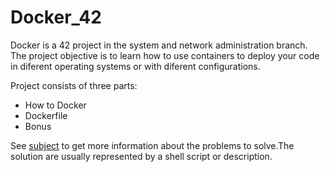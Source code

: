 # Docker_42

Docker is a 42 project in the system and network administration branch. The project objective is to learn how to use containers to deploy your code in diferent operating systems or with diferent configurations.

Project consists of three parts:
* How to Docker
* Dockerfile
* Bonus

See [subject](https://github.com/VPetrovi4/Docker_42/issues/1#issue-509728725) to get more information about the problems to solve.The solution are usually represented by a shell script or description.
